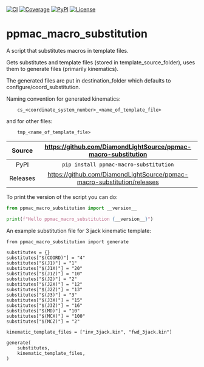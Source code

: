 [![CI](https://github.com/DiamondLightSource/ppmac-macro-substitution/actions/workflows/ci.yml/badge.svg)](https://github.com/DiamondLightSource/ppmac-macro-substitution/actions/workflows/ci.yml)
[![Coverage](https://codecov.io/gh/DiamondLightSource/ppmac-macro-substitution/branch/main/graph/badge.svg)](https://codecov.io/gh/DiamondLightSource/ppmac-macro-substitution)
[![PyPI](https://img.shields.io/pypi/v/ppmac-macro-substitution.svg)](https://pypi.org/project/ppmac-macro-substitution)
[![License](https://img.shields.io/badge/License-Apache%202.0-blue.svg)](https://www.apache.org/licenses/LICENSE-2.0)

# ppmac_macro_substitution

A script that substitutes macros in template files.

Gets substitutes and template files (stored in template_source_folder),
uses them to generate files (primarily kinematics).

The generated files are put in destination_folder which defaults to
configure/coord_substitution.

Naming convention for generated kinematics:
```
    cs_<coordinate_system_number>_<name_of_template_file>
```
and for other files:
```
    tmp_<name_of_template_file>
```

Source          | <https://github.com/DiamondLightSource/ppmac-macro-substitution>
:---:           | :---:
PyPI            | `pip install ppmac-macro-substitution`
Releases        | <https://github.com/DiamondLightSource/ppmac-macro-substitution/releases>

To print the version of the script you can do:

```python
from ppmac_macro_substitution import __version__

print(f"Hello ppmac_macro_substitution {__version__}")
```
An example substitution file for 3 jack kinematic template:

```
from ppmac_macro_substitution import generate

substitutes = {}
substitutes["$(COORD)"] = "4"
substitutes["$(J1)"] = "1"
substitutes["$(J1X)"] = "20"
substitutes["$(J1Z)"] = "10"
substitutes["$(J2)"] = "2"
substitutes["$(J2X)"] = "12"
substitutes["$(J2Z)"] = "13"
substitutes["$(J3)"] = "3"
substitutes["$(J3X)"] = "15"
substitutes["$(J3Z)"] = "16"
substitutes["$(MD)"] = "10"
substitutes["$(MCX)"] = "100"
substitutes["$(MCZ)"] = "2"

kinematic_template_files = ["inv_3jack.kin", "fwd_3jack.kin"]

generate(
    substitutes,
    kinematic_template_files,
)
```

